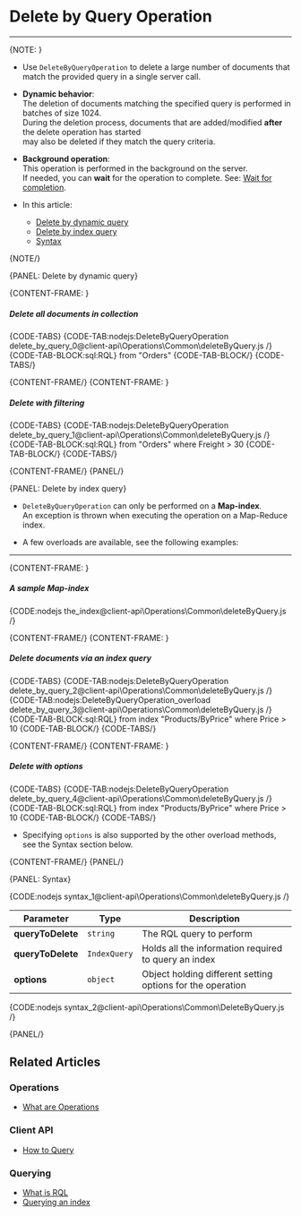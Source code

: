 ﻿# Delete by Query Operation
---

{NOTE: }

* Use `DeleteByQueryOperation` to delete a large number of documents that match the provided query in a single server call.

* **Dynamic behavior**:   
  The deletion of documents matching the specified query is performed in batches of size 1024.  
  During the deletion process, documents that are added/modified **after** the delete operation has started  
  may also be deleted if they match the query criteria.

* **Background operation**:  
  This operation is performed in the background on the server.  
  If needed, you can **wait** for the operation to complete. See: [Wait for completion](../../../client-api/operations/what-are-operations#wait-for-completion).

* In this article:  
   * [Delete by dynamic query](../../../client-api/operations/common/delete-by-query#delete-by-dynamic-query)
   * [Delete by index query](../../../client-api/operations/common/delete-by-query#delete-by-index-query)
   * [Syntax](../../../client-api/operations/common/delete-by-query#syntax)

{NOTE/}

{PANEL: Delete by dynamic query}

{CONTENT-FRAME: }

##### Delete all documents in collection

{CODE-TABS}
{CODE-TAB:nodejs:DeleteByQueryOperation delete_by_query_0@client-api\Operations\Common\deleteByQuery.js /}
{CODE-TAB-BLOCK:sql:RQL}
from "Orders"
{CODE-TAB-BLOCK/}
{CODE-TABS/}

{CONTENT-FRAME/}
{CONTENT-FRAME: }

##### Delete with filtering 

{CODE-TABS}
{CODE-TAB:nodejs:DeleteByQueryOperation delete_by_query_1@client-api\Operations\Common\deleteByQuery.js /}
{CODE-TAB-BLOCK:sql:RQL}
from "Orders" where Freight > 30
{CODE-TAB-BLOCK/}
{CODE-TABS/}

{CONTENT-FRAME/}
{PANEL/}

{PANEL: Delete by index query}

* `DeleteByQueryOperation` can only be performed on a **Map-index**.  
  An exception is thrown when executing the operation on a Map-Reduce index.  

* A few overloads are available, see the following examples:

---

{CONTENT-FRAME: }

##### A sample Map-index

{CODE:nodejs the_index@client-api\Operations\Common\deleteByQuery.js /}

{CONTENT-FRAME/}
{CONTENT-FRAME: }

##### Delete documents via an index query

{CODE-TABS}
{CODE-TAB:nodejs:DeleteByQueryOperation delete_by_query_2@client-api\Operations\Common\deleteByQuery.js /}
{CODE-TAB:nodejs:DeleteByQueryOperation_overload delete_by_query_3@client-api\Operations\Common\deleteByQuery.js /}
{CODE-TAB-BLOCK:sql:RQL}
from index "Products/ByPrice" where Price > 10
{CODE-TAB-BLOCK/}
{CODE-TABS/}

{CONTENT-FRAME/}
{CONTENT-FRAME: }

##### Delete with options

{CODE-TABS}
{CODE-TAB:nodejs:DeleteByQueryOperation delete_by_query_4@client-api\Operations\Common\deleteByQuery.js /}
{CODE-TAB-BLOCK:sql:RQL}
from index "Products/ByPrice" where Price > 10
{CODE-TAB-BLOCK/}
{CODE-TABS/}

* Specifying `options` is also supported by the other overload methods, see the Syntax section below.

{CONTENT-FRAME/}
{PANEL/}

{PANEL: Syntax}

{CODE:nodejs syntax_1@client-api\Operations\Common\deleteByQuery.js /}

| Parameter         | Type         | Description                                                |
|-------------------|--------------|------------------------------------------------------------|
| **queryToDelete** | `string`     | The RQL query to perform                                   |
| **queryToDelete** | `IndexQuery` | Holds all the information required to query an index       |
| **options**       | `object`     | Object holding different setting options for the operation |

{CODE:nodejs syntax_2@client-api\Operations\Common\DeleteByQuery.js /}

{PANEL/}

## Related Articles

### Operations

- [What are Operations](../../../client-api/operations/what-are-operations)

### Client API

- [How to Query](../../../client-api/session/querying/how-to-query)

### Querying

- [What is RQL](../../../client-api/session/querying/what-is-rql)
- [Querying an index](../../../indexes/querying/query-index)
